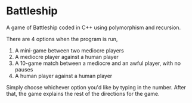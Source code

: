 # Battleship
A game of Battleship coded in C++ using polymorphism and recursion.

There are 4 options when the program is run,
  1.  A mini-game between two mediocre players
  2.  A mediocre player against a human player
  3.  A 10-game match between a mediocre and an awful player, with no pauses
  4.  A human player against a human player

Simply choose whichever option you'd like by typing in the number. After that, the game explains the rest of the directions for the game.
